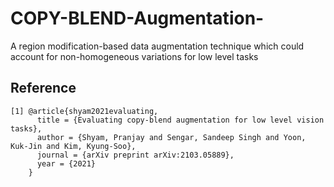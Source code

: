 # COPY-BLEND-Augmentation-
A region modification-based data augmentation technique which could account for non-homogeneous variations for low level tasks

Reference
--
```
[1] @article{shyam2021evaluating,
      title = {Evaluating copy-blend augmentation for low level vision tasks},
      author = {Shyam, Pranjay and Sengar, Sandeep Singh and Yoon, Kuk-Jin and Kim, Kyung-Soo},
      journal = {arXiv preprint arXiv:2103.05889},
      year = {2021}
    }
```
